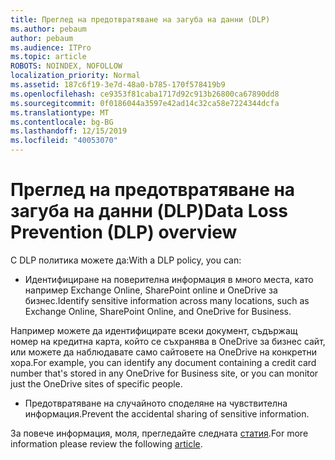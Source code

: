 ```yaml
---
title: Преглед на предотвратяване на загуба на данни (DLP)
ms.author: pebaum
author: pebaum
ms.audience: ITPro
ms.topic: article
ROBOTS: NOINDEX, NOFOLLOW
localization_priority: Normal
ms.assetid: 187c6f19-3e7d-48a0-b785-170f578419b9
ms.openlocfilehash: ce9353f81caba1717d92c913b26800ca67890dd8
ms.sourcegitcommit: 0f0186044a3597e42ad14c32ca58e7224344dcfa
ms.translationtype: MT
ms.contentlocale: bg-BG
ms.lasthandoff: 12/15/2019
ms.locfileid: "40053070"
---
```

# <a name="data-loss-prevention-dlp-overview"></a><span data-ttu-id="50c4f-102">Преглед на предотвратяване на загуба на данни (DLP)</span><span class="sxs-lookup"><span data-stu-id="50c4f-102">Data Loss Prevention (DLP) overview</span></span>

<span data-ttu-id="50c4f-103">С DLP политика можете да:</span><span class="sxs-lookup"><span data-stu-id="50c4f-103">With a DLP policy, you can:</span></span>

- <span data-ttu-id="50c4f-104">Идентифициране на поверителна информация в много места, като например Exchange Online, SharePoint online и OneDrive за бизнес.</span><span class="sxs-lookup"><span data-stu-id="50c4f-104">Identify sensitive information across many locations, such as Exchange Online, SharePoint Online, and OneDrive for Business.</span></span>


<span data-ttu-id="50c4f-105">Например можете да идентифицирате всеки документ, съдържащ номер на кредитна карта, който се съхранява в OneDrive за бизнес сайт, или можете да наблюдавате само сайтовете на OneDrive на конкретни хора.</span><span class="sxs-lookup"><span data-stu-id="50c4f-105">For example, you can identify any document containing a credit card number that's stored in any OneDrive for Business site, or you can monitor just the OneDrive sites of specific people.</span></span>

- <span data-ttu-id="50c4f-106">Предотвратяване на случайното споделяне на чувствителна информация.</span><span class="sxs-lookup"><span data-stu-id="50c4f-106">Prevent the accidental sharing of sensitive information.</span></span>


<span data-ttu-id="50c4f-107">За повече информация, моля, прегледайте следната [статия](https://docs.microsoft.com/office365/securitycompliance/data-loss-prevention-policies).</span><span class="sxs-lookup"><span data-stu-id="50c4f-107">For more information please review the following [article](https://docs.microsoft.com/office365/securitycompliance/data-loss-prevention-policies).</span></span>

